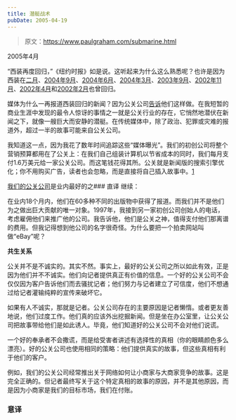 ```yaml
---
title: 潜艇战术
pubDate: 2005-04-19
---
```


> 原文：https://www.paulgraham.com/submarine.html 

            
2005年4月

“西装再度回归，”《纽约时报》如是说。这听起来为什么这么熟悉呢？也许是因为西装在[二月](http://www.cvbizlink.com/articles/2005/04/07/news/news/doc42406f05edf53293947237.prt)、[2004年9月](http://www.usatoday.com/money/industries/retail/2004-09-01-suits_x.htm)、[2004年6月](http://www.cnn.com/2004/BUSINESS/06/23/go.fashion.jones/)、[2004年3月](http://www.post-gazette.com/pg/04062/279616.stm)、[2003年9月](http://www.southcoasttoday.com/daily/09-03/09-21-03/c01li238.htm)、[2002年11月](http://www.businessweek.com/magazine/content/02_46/b3808122.htm)、[2002年4月](http://www.pittsburghlive.com/x/s_65540.html)和[2002年2月](http://news.bbc.co.uk/1/hi/business/1836010.stm)也曾回归。

媒体为什么一再报道西装回归的新闻？因为公关公司[告诉](http://www.maximumexposurepr.com/middleMAA.html)他们这样做。在我短暂的商业生涯中发现的最令人惊讶的事情之一就是公关行业的存在，它悄然地潜伏在新闻之下，就像一艘巨大而安静的潜艇。在传统媒体中，除了政治、犯罪或灾难的报道外，超过一半的故事可能来自公关公司。

我知道这一点，因为我花了数年时间追踪这些“媒体曝光”。我们的初创公司将整个营销预算都用在了公关上：在我们自己组装计算机以节省成本的同时，我们每月支付1.6万美元给一家公关公司。而这笔钱花得其所。公关就是新闻版的搜索引擎优化；你不用购买广告，读者也会忽略，而是直接将自己插入故事中。[1](#潜艇战术_note1)

[我们的公关公司](http://schwartz-pr.com/client_coverage.php)是业内最好的之### 直译
继续：

在业内18个月内，他们在60多种不同的出版物中获得了报道。而我们并不是他们为之做出巨大贡献的唯一对象。1997年，我接到另一家初创公司创始人的电话，考虑雇佣他们来推广他的公司。我告诉他，他们是公关之神，值得支付他们那离谱的费用。但我记得想到他公司的名字很奇怪。为什么要把一个拍卖网站叫做“eBay”呢？

**共生关系**

公关并不是不诚实的。其实不然。事实上，最好的公关公司之所以如此有效，正是因为他们并不不诚实。他们向记者提供真正有价值的信息。一个好的公关公司不会仅仅因为客户告诉他们而去骚扰记者；他们努力与记者建立了可信度，他们不想通过给记者灌输纯粹的宣传来破坏它。

如果有人不诚实，那就是记者。公关公司存在的主要原因是记者懒惰。或者更友善地说，他们过度工作。他们真的应该外出挖掘新闻。但是坐在办公室里，让公关公司把故事带给他们是如此诱人。毕竟，他们知道好的公关公司不会对他们说谎。

一个好的奉承者不会撒谎，而是给受害者讲述有选择性的真相（你的眼睛颜色多么漂亮）。好的公关公司也使用相同的策略：他们提供真实的故事，但这些真相有利于他们的客户。

例如，我们的公关公司经常推出关于网络如何让小商家与大商家竞争的故事。这是完全正确的。但记者最终写关于这个特定真相的故事的原因，并不是其他原因，而是因为小商家是我们的目标市场，我们在付账。


### 意译
